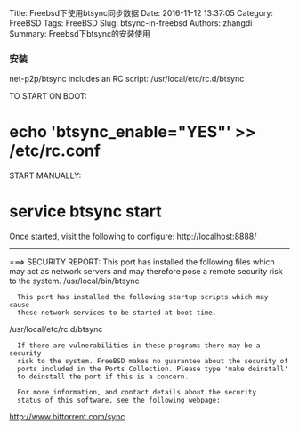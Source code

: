 Title: Freebsd下使用btsync同步数据
Date: 2016-11-12 13:37:05
Category: FreeBSD
Tags: FreeBSD
Slug: btsync-in-freebsd
Authors: zhangdi
Summary: Freebsd下btsync的安装使用

### 安装

net-p2p/btsync includes an RC script:
/usr/local/etc/rc.d/btsync

TO START ON BOOT:
# echo 'btsync_enable="YES"' >> /etc/rc.conf

START MANUALLY:
# service btsync start

Once started, visit the following to configure:
http://localhost:8888/

* * * * * * * * * * * * * * * * * * * * * * * * * * * * * * *

===> SECURITY REPORT: 
      This port has installed the following files which may act as network
      servers and may therefore pose a remote security risk to the system.
/usr/local/bin/btsync

      This port has installed the following startup scripts which may cause
      these network services to be started at boot time.
/usr/local/etc/rc.d/btsync

      If there are vulnerabilities in these programs there may be a security
      risk to the system. FreeBSD makes no guarantee about the security of
      ports included in the Ports Collection. Please type 'make deinstall'
      to deinstall the port if this is a concern.

      For more information, and contact details about the security
      status of this software, see the following webpage: 
http://www.bittorrent.com/sync

